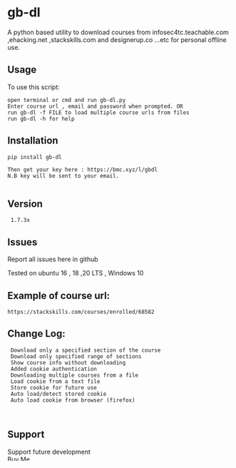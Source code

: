 # gb-dl
A python based utility to download courses from infosec4tc.teachable.com ,ehacking.net ,stackskills.com and designerup.co ...etc for personal offline use.



## Usage
To use this script:
```
open terminal or cmd and run gb-dl.py
Enter course url , email and password when prompted. OR
run gb-dl -f FILE to load multiple course urls from files
run gb-dl -h for help
```
## Installation
``` 
pip install gb-dl

Then get your key here : https://bmc.xyz/l/gbdl 
N.B key will be sent to your email.
 
```

## Version
``` 1.7.3x```

## Issues
Report all issues here in github
    

Tested on ubuntu 16 , 18 ,20 LTS , Windows 10

## Example of course url:
```
https://stackskills.com/courses/enrolled/68582

```
## Change Log:
```
 Download only a specified section of the course
 Download only specified range of sections
 Show course info without downloading
 Added cookie authentication 
 Downloading multiple courses from a file
 Load cookie from a text file
 Store cookie for future use
 Auto load/detect stored cookie
 Auto load cookie from browser (firefox)
 
   
```

## Support
 Support future development
<br>
<a href="https://www.buymeacoffee.com/barakagb" target="_blank"><img src="https://cdn.buymeacoffee.com/buttons/default-orange.png" alt="Buy Me A Coffee" style="height: 12px !important;width: 56px !important;" ></a>

